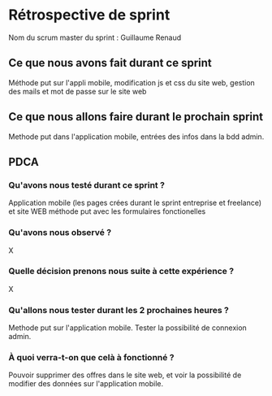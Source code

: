 # Rétrospective de sprint

Nom du scrum master du sprint : Guillaume Renaud

## Ce que nous avons fait durant ce sprint
Méthode put sur l'appli mobile, modification js et css du site web, gestion des mails et mot de passe sur le site web
## Ce que nous allons faire durant le prochain sprint
Methode put dans l'application mobile, entrées des infos dans la bdd admin. 
## PDCA 
### Qu'avons nous testé durant ce sprint ? 
Application mobile (les pages crées durant le sprint entreprise et freelance) et site WEB méthode put avec les formulaires fonctionelles
### Qu'avons nous observé ? 
X
### Quelle décision prenons nous suite à cette expérience ? 
X
### Qu'allons nous tester durant les 2 prochaines heures ? 
Methode put sur l'application mobile. Tester la possibilité  de connexion admin. 
### À quoi verra-t-on que celà à fonctionné ?
Pouvoir supprimer des offres dans le site web, et voir la possibilité de modifier des données sur l'application mobile. 